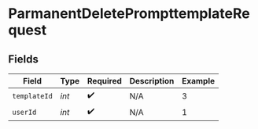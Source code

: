 # ParmanentDeletePrompttemplateRequest


## Fields

| Field              | Type               | Required           | Description        | Example            |
| ------------------ | ------------------ | ------------------ | ------------------ | ------------------ |
| `templateId`       | *int*              | :heavy_check_mark: | N/A                | 3                  |
| `userId`           | *int*              | :heavy_check_mark: | N/A                | 1                  |